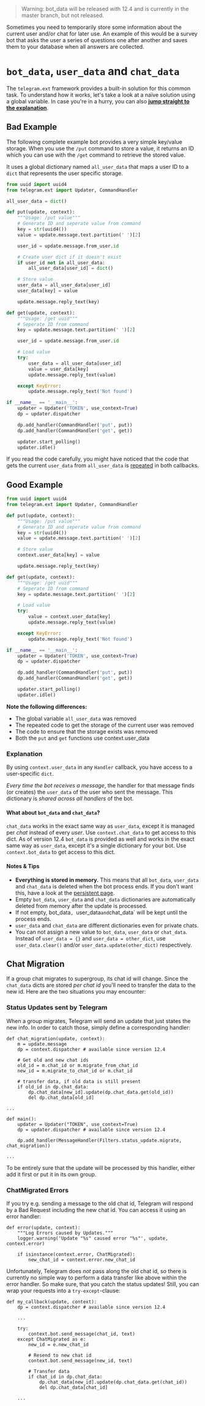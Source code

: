 >Warning: bot_data will be released with 12.4 and is currently in the master branch, but not released.

Sometimes you need to temporarily store some information about the current user and/or chat for later use. An example of this would be a survey bot that asks the user a series of questions one after another and saves them to your database when all answers are collected. 
# `bot_data`, `user_data` and `chat_data`
The `telegram.ext` framework provides a built-in solution for this common task. To understand how it works, let's take a look at a naïve solution using a global variable. In case you're in a hurry, you can also [**jump straight to the explanation**](#explanation).

## Bad Example
The following complete example bot provides a very simple key/value storage. When you use the `/put` command to store a value, it returns an ID which you can use with the `/get` command to retrieve the stored value.

It uses a global dictionary named `all_user_data` that maps a user ID to a `dict` that represents the user specific storage.

```python
from uuid import uuid4
from telegram.ext import Updater, CommandHandler

all_user_data = dict()

def put(update, context):
    """Usage: /put value"""
    # Generate ID and seperate value from command
    key = str(uuid4())
    value = update.message.text.partition(' ')[2]

    user_id = update.message.from_user.id

    # Create user dict if it doesn't exist
    if user_id not in all_user_data:
        all_user_data[user_id] = dict()

    # Store value
    user_data = all_user_data[user_id]
    user_data[key] = value

    update.message.reply_text(key)

def get(update, context):
    """Usage: /get uuid"""
    # Seperate ID from command
    key = update.message.text.partition(' ')[2]

    user_id = update.message.from_user.id

    # Load value
    try:
        user_data = all_user_data[user_id]
        value = user_data[key]
        update.message.reply_text(value)

    except KeyError:
        update.message.reply_text('Not found')

if __name__ == '__main__':
    updater = Updater('TOKEN', use_context=True)
    dp = updater.dispatcher

    dp.add_handler(CommandHandler('put', put))
    dp.add_handler(CommandHandler('get', get))

    updater.start_polling()
    updater.idle()
```

If you read the code carefully, you might have noticed that the code that gets the current `user_data` from `all_user_data` is [repeated](https://en.wikipedia.org/wiki/Don%27t_repeat_yourself) in both callbacks.

## Good Example
```python
from uuid import uuid4
from telegram.ext import Updater, CommandHandler

def put(update, context):
    """Usage: /put value"""
    # Generate ID and seperate value from command
    key = str(uuid4())
    value = update.message.text.partition(' ')[2]

    # Store value
    context.user_data[key] = value

    update.message.reply_text(key)

def get(update, context):
    """Usage: /get uuid"""
    # Seperate ID from command
    key = update.message.text.partition(' ')[2]

    # Load value
    try:
        value = context.user_data[key]
        update.message.reply_text(value)

    except KeyError:
        update.message.reply_text('Not found')

if __name__ == '__main__':
    updater = Updater('TOKEN', use_context=True)
    dp = updater.dispatcher

    dp.add_handler(CommandHandler('put', put))
    dp.add_handler(CommandHandler('get', get))

    updater.start_polling()
    updater.idle()
```

**Note the following differences:**
- The global variable `all_user_data` was removed
- The repeated code to get the storage of the current user was removed
- The code to ensure that the storage exists was removed
- Both the `put` and `get` functions use context.user_data

### Explanation
By using `context.user_data` in any `Handler` callback, you have access to a user-specific `dict`.

*Every time the bot receives a message*, the handler for that message finds (or creates) the `user_data` of the user who sent the message. This dictionary is *shared across all handlers* of the bot.

#### What about `bot_data` and `chat_data`?
`chat_data` works in the exact same way as `user_data`, except it is managed per *chat* instead of every *user*. Use `context.chat_data` to get access to this dict. As of version 12.4 `bot_data` is provided as well and works in the exact same way as `user_data`, except it's a single dictionary for your bot. Use `context.bot_data` to get access to this dict.

#### Notes & Tips
- **Everything is stored in memory.** This means that all `bot_data`, `user_data` and `chat_data` is deleted when the bot process ends. If you don't want this, have a look at the [persistent page](Making-your-bot-persistent).
- Empty `bot_data`, `user_data` and `chat_data` dictionaries are automatically deleted from memory after the update is processed.
 - If not empty, bot_data`, `user_data` and `chat_data` will be kept until the process ends.
- `user_data` and `chat_data` are different dictionaries even for private chats.
- You can not assign a new value to `bot_data`, `user_data` or `chat_data`. Instead of `user_data = {}` and `user_data = other_dict`, use `user_data.clear()` and/or `user_data.update(other_dict)` respectively.

## Chat Migration
If a group chat migrates to supergroup, its chat id will change. Since the `chat_data` dicts are stored *per chat id* you'll need to transfer the data to the new id. Here are the two situations you may encounter:

### Status Updates sent by Telegram
When a group migrates, Telegram will send an update that just states the new info. In order to catch those, simply define a corresponding handler:

```
def chat_migration(update, context):
    m = update.message
    dp = context.dispatcher # available since version 12.4

    # Get old and new chat ids
    old_id = m.chat_id or m.migrate_from_chat_id
    new_id = m.migrate_to_chat_id or m.chat_id

    # transfer data, if old data is still present
    if old_id in dp.chat_data:
        dp.chat_data[new_id].update(dp.chat_data.get(old_id))
        del dp.chat_data[old_id]

...

def main():
    updater = Updater("TOKEN", use_context=True)
    dp = updater.dispatcher # available since version 12.4

    dp.add_handler(MessageHandler(Filters.status_update.migrate, chat_migration))

...
```
To be entirely sure that the update will be processed by this handler, either add it first or put it in its own group.

### ChatMigrated Errors

If you try e.g. sending a message to the old chat id, Telegram will respond by a Bad Request including the new chat id. You can access it using an error handler:

```
def error(update, context):
    """Log Errors caused by Updates."""
    logger.warning('Update "%s" caused error "%s"', update, context.error)

    if isinstance(context.error, ChatMigrated):
        new_chat_id = context.error.new_chat_id
```
Unfortunately, Telegram does *not* pass along the old chat id, so there is currently no simple way to perform a data transfer like above within the error handler. So make sure, that you catch the status updates! Still, you can wrap your requests into a `try-except`-clause:

```
def my_callback(update, context):
    dp = context.dispatcher # available since version 12.4

    ...

    try:
        context.bot.send_message(chat_id, text)
    except ChatMigrated as e:
        new_id = e.new_chat_id

        # Resend to new chat id
        context.bot.send_message(new_id, text)

        # Transfer data
        if chat_id in dp.chat_data:
            dp.chat_data[new_id].update(dp.chat_data.get(chat_id))
            del dp.chat_data[chat_id]

    ...
```
